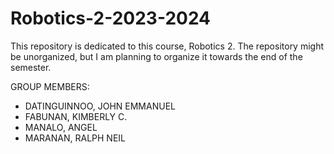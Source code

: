 # Robotics-2-2023-2024

This repository is dedicated to this course, Robotics 2.
The repository might be unorganized, but I am planning to organize it towards the end of the semester.

GROUP MEMBERS:
- DATINGUINNOO, JOHN EMMANUEL
- FABUNAN, KIMBERLY C.
- MANALO, ANGEL
- MARANAN, RALPH NEIL
  
  

